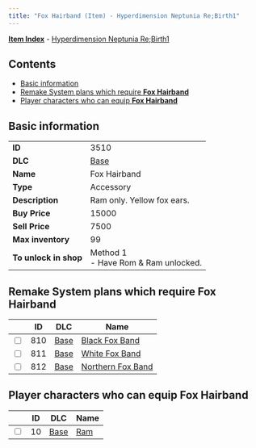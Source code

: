 ```yaml
---
title: "Fox Hairband (Item) - Hyperdimension Neptunia Re;Birth1"
---
```


[**Item Index**](/neptunia/rb1/item/index.html) - [Hyperdimension Neptunia Re;Birth1](/neptunia/rb1)

## Contents

- [Basic information](#basic-information)
- [Remake System plans which require **Fox Hairband**](#remake-system-plans-which-require-fox-hairband)
- [Player characters who can equip **Fox Hairband**](#player-characters-who-can-equip-fox-hairband)

## Basic information

|   |   |
| -- | -- |
| **ID** | 3510 |
| **DLC** | [Base](/neptunia/rb1/dlc/1-base.html) |
| **Name** | Fox Hairband |
| **Type** | Accessory |
| **Description** | Ram only. Yellow fox ears. |
| **Buy Price** | 15000 |
| **Sell Price** | 7500 |
| **Max inventory** | 99 |
| **To unlock in shop** | Method 1<br />- Have Rom & Ram unlocked. |


## Remake System plans which require **Fox Hairband**

|    | ID | DLC | Name |
| -- | -- | --- | ---- |
| <input type="checkbox" id="rb1-quest-1-810" class="trackbox" /> | 810 | [Base](/neptunia/rb1/dlc/1-base.html) | [Black Fox Band](/neptunia/rb1/quest/1-810-black-fox-band.html) |
| <input type="checkbox" id="rb1-quest-1-811" class="trackbox" /> | 811 | [Base](/neptunia/rb1/dlc/1-base.html) | [White Fox Band](/neptunia/rb1/quest/1-811-white-fox-band.html) |
| <input type="checkbox" id="rb1-quest-1-812" class="trackbox" /> | 812 | [Base](/neptunia/rb1/dlc/1-base.html) | [Northern Fox Band](/neptunia/rb1/quest/1-812-northern-fox-band.html) |


## Player characters who can equip **Fox Hairband**

|    | ID | DLC | Name |
| -- | -- | --- | ---- |
| <input type="checkbox" id="rb1-player-1-10" class="trackbox" /> | 10 | [Base](/neptunia/rb1/dlc/1-base.html) | [Ram](/neptunia/rb1/player/1-10-ram.html) |
